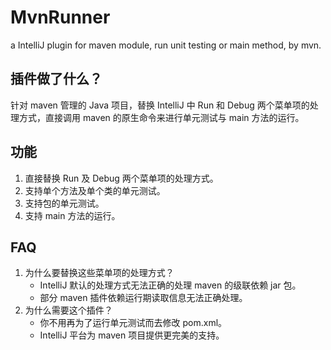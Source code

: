MvnRunner
=========

a IntelliJ plugin for maven module, run unit testing or main method, by mvn.

插件做了什么？
---------
针对 maven 管理的 Java 项目，替换 IntelliJ 中 Run 和 Debug 两个菜单项的处理方式，直接调用 maven 的原生命令来进行单元测试与 main 方法的运行。

功能
----
1. 直接替换 Run 及 Debug 两个菜单项的处理方式。
2. 支持单个方法及单个类的单元测试。
3. 支持包的单元测试。
4. 支持 main 方法的运行。

FAQ
----
1. 为什么要替换这些菜单项的处理方式？
	* IntelliJ 默认的处理方式无法正确的处理 maven 的级联依赖 jar 包。
    * 部分 maven 插件依赖运行期读取信息无法正确处理。
2. 为什么需要这个插件？
	* 你不用再为了运行单元测试而去修改 pom.xml。
	* IntelliJ 平台为 maven 项目提供更完美的支持。